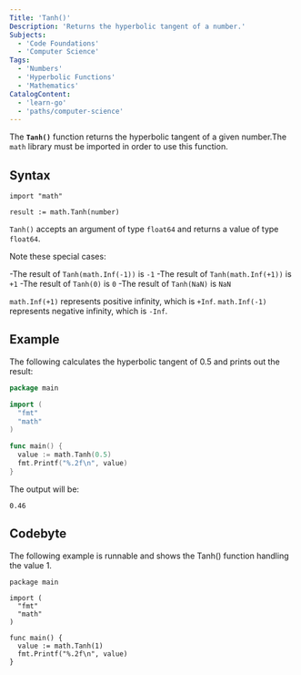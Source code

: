 ```yaml
---
Title: 'Tanh()'
Description: 'Returns the hyperbolic tangent of a number.'
Subjects:
  - 'Code Foundations'
  - 'Computer Science'
Tags:
  - 'Numbers'
  - 'Hyperbolic Functions'
  - 'Mathematics'
CatalogContent:
  - 'learn-go'
  - 'paths/computer-science'
---
```


The **`Tanh()`** function returns the hyperbolic tangent of a given number.The `math` library must be imported in order to use this function.

## Syntax

```pseudo
import "math"

result := math.Tanh(number)
```

`Tanh()` accepts an argument of type `float64` and returns a value of type `float64`.

Note these special cases:

-The result of `Tanh(math.Inf(-1))` is `-1`
-The result of `Tanh(math.Inf(+1))` is `+1`
-The result of `Tanh(0)` is `0`
-The result of `Tanh(NaN)` is `NaN`

`math.Inf(+1)` represents positive infinity, which is  `+Inf`.
`math.Inf(-1)` represents negative infinity, which is  `-Inf`.

## Example

The following calculates the hyperbolic tangent of 0.5 and prints out the result:

```go
package main

import (
  "fmt"
  "math"
)

func main() {
  value := math.Tanh(0.5)
  fmt.Printf("%.2f\n", value)
}
```

The output will be:
```shell
0.46
```

## Codebyte 

The following example is runnable and shows the Tanh() function handling the value 1.

```codebyte/golang
package main

import (
  "fmt"
  "math"
)

func main() {
  value := math.Tanh(1)
  fmt.Printf("%.2f\n", value)
}
```